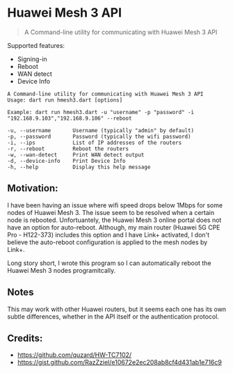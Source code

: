 # Huawei Mesh 3 API
> A Command-line utility for communicating with Huawei Mesh 3 API


Supported features:
- Signing-in
- Reboot
- WAN detect
- Device Info

```
A Command-line utility for communicating with Huawei Mesh 3 API
Usage: dart run hmesh3.dart [options]

Example: dart run hmesh3.dart -u "username" -p "password" -i "192.168.9.103","192.168.9.106" --reboot

-u, --username       Username (typically "admin" by default)
-p, --password       Password (typically the wifi password)
-i, --ips            List of IP addresses of the routers
-r, --reboot         Reboot the routers
-w, --wan-detect     Print WAN detect output
-d, --device-info    Print Device Info
-h, --help           Display this help message
```

## Motivation:
I have been having an issue where wifi speed drops below 1Mbps for some nodes of Huawei Mesh 3. The issue seem to be resolved when a certain node is rebooted. Unfortuantely, the Huawei Mesh 3 online portal does not have an option for auto-reboot. Although, my main router (Huawei 5G CPE Pro - H122-373) includes this option and I have Link+ activated, I don't believe the auto-reboot configuration is applied to the mesh nodes by Link+.

Long story short, I wrote this program so I can automatically reboot the Huawei Mesh 3 nodes programitcally. 

## Notes
This may work with other Huawei routers, but it seems each one has its own subtle differences, whether in the API itself or the authentication protocol.

## Credits:
- https://github.com/quzard/HW-TC7102/
- https://gist.github.com/RazZziel/e10672e2ec208ab8cf4d431ab1e716c9